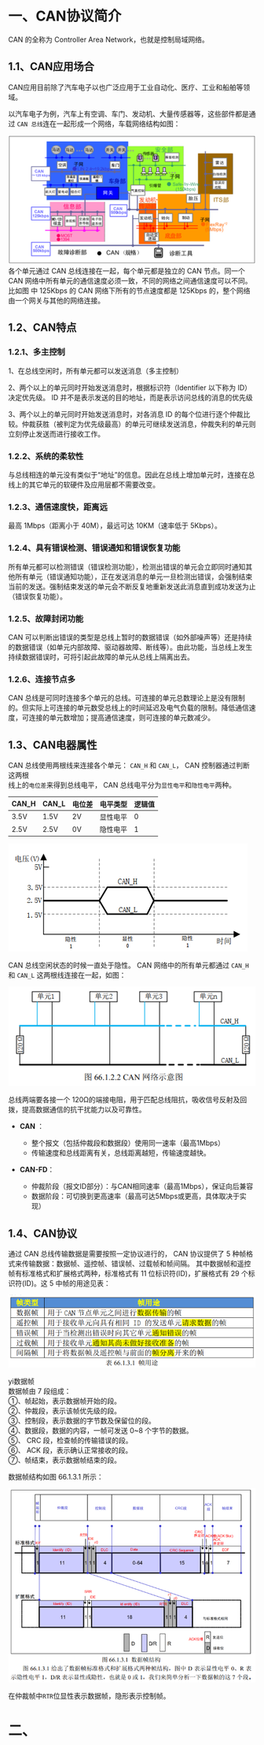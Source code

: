 # 一、CAN协议简介
CAN 的全称为 Controller Area Network，也就是控制局域网络。

## 1.1、CAN应用场合
CAN应用目前除了汽车电子以也广泛应用于工业自动化、医疗、工业和船舶等领域。

以汽车电子为例，汽车上有空调、车门、发动机、大量传感器等，这些部件都是通过 `CAN 总线`连在一起形成一个网络，车载网络结构如图：

![输入图片说明](/imgs/2025-08-02/3WUZYtUkAmGl0Zju.png)
各个单元通过 CAN 总线连接在一起，每个单元都是独立的 CAN 节点。同一个 CAN 网络中所有单元的通信速度必须一致，不同的网络之间通信速度可以不同。 比如图 中 125Kbps 的 CAN 网络下所有的节点速度都是 125Kbps 的，整个网络由一个网关与其他的网络连接。

## 1.2、CAN特点
### 1.2.1、多主控制  
1、在总线空闲时，所有单元都可以发送消息（多主控制）

2、两个以上的单元同时开始发送消息时，根据标识符（Identifier 以下称为 ID）决定优先级。 ID 并不是表示发送的目的地址，而是表示访问总线的消息的优先级

3、两个以上的单元同时开始发送消息时，对各消息 ID 的每个位进行逐个仲裁比较。仲裁获胜（被判定为优先级最高）的单元可继续发送消息，仲裁失利的单元则立刻停止发送而进行接收工作。

### 1.2.2、系统的柔软性
与总线相连的单元没有类似于“地址”的信息。因此在总线上增加单元时，连接在总线上的其它单元的软硬件及应用层都不需要改变。

### 1.2.3、通信速度快，距离远
最高 1Mbps（距离小于 40M），最远可达 10KM（速率低于 5Kbps）。  

### 1.2.4、具有错误检测、错误通知和错误恢复功能  
所有单元都可以检测错误（错误检测功能），检测出错误的单元会立即同时通知其他所有单元（错误通知功能），正在发送消息的单元一旦检测出错误，会强制结束当前的发送。强制结束发送的单元会不断反复地重新发送此消息直到成功发送为止（错误恢复功能）。 
 
### 1.2.5、故障封闭功能  
CAN 可以判断出错误的类型是总线上暂时的数据错误（如外部噪声等）还是持续的数据错误（如单元内部故障、驱动器故障、断线等）。由此功能，当总线上发生持续数据错误时，可将引起此故障的单元从总线上隔离出去。  

### 1.2.6、连接节点多  
CAN 总线是可同时连接多个单元的总线。可连接的单元总数理论上是没有限制的。但实际上可连接的单元数受总线上的时间延迟及电气负载的限制。降低通信速度，可连接的单元数增加；提高通信速度，则可连接的单元数减少。

## 1.3、CAN电器属性
CAN 总线使用两根线来连接各个单元： `CAN_H` 和 `CAN_L`， CAN 控制器通过判断这两根  
线上的`电位差`来得到总线电平， CAN 总线电平分为`显性电平`和`隐性电平`两种。

|  CAN_H  | CAN_L |  电位差  |  电平类型  | 逻辑值|
|-------|-----|-------|-------|----|
|3.5V|1.5V|2V|显性电平| 0 |
|2.5V|2.5V|0V|隐性电平| 1 |

![输入图片说明](/imgs/2025-08-02/G8xRqDxL51gJ5tLo.png)

CAN 总线空闲状态的时候一直处于隐性。 CAN 网络中的所有单元都通过 `CAN_H` 和 `CAN_L` 这两根线连接在一起，如图：

![输入图片说明](/imgs/2025-08-02/TUmY1oVaJ12lJyYZ.png)

总线两端要各接一个 120Ω的端接电阻，用于匹配总线阻抗，吸收信号反射及回拨，提高数据通信的抗干扰能力以及可靠性。

-   **CAN** ：
    -   整个报文（包括仲裁段和数据段）使用同一速率（最高1Mbps）
    -    传输速度和总线距离有关，总线距离越短，传输速度越快。

-   **CAN-FD**：
    -   仲裁阶段（报文ID部分）：与CAN相同速率（最高1Mbps），保证向后兼容  
    -   数据阶段：可切换到更高速率（最高可达5Mbps或更高，具体取决于实现）

## 1.4、CAN协议
通过 CAN 总线传输数据是需要按照一定协议进行的， CAN 协议提供了 5 种帧格式来传输数据：数据帧、遥控帧、错误帧、过载帧和帧间隔。
其中数据帧和遥控帧有标准格式和扩展格式两种，标准格式有 11 位标识符(ID)，扩展格式有 29 个标识符(ID)。这 5 中帧的用途见表：

![输入图片说明](/imgs/2025-08-02/78syofIill4MQ5SK.png)


yi数据帧  
数据帧由 7 段组成：  
①、帧起始，表示数据帧开始的段。  
②、仲裁段，表示该帧优先级的段。  
③、控制段，表示数据的字节数及保留位的段。  
④、数据段，数据的内容，一帧可发送 0~8 个字节的数据。  
⑤、 CRC 段，检查帧的传输错误的段。  
⑥、 ACK 段，表示确认正常接收的段。  
⑦、帧结束，表示数据帧结束的段。  

数据帧结构如图 66.1.3.1 所示：

![输入图片说明](/imgs/2025-08-02/gRQcbq9W2LkCdYu1.png)

在仲裁帧中`RTR`位显性表示数据帧，隐形表示控制帧。

# 二、


<!--stackedit_data:
eyJoaXN0b3J5IjpbLTc2MjIzMDI5MywtMzU1MzY2NDA3LDE5MD
Q3NTA0OTAsMTgwMzMwMjI1Nyw4MzQ5MzM1NDIsMzY5NDY5NTk3
LC02NzIxMzY3MDksNDY1MDAyODI5LC00Njk4MDgwODJdfQ==
-->